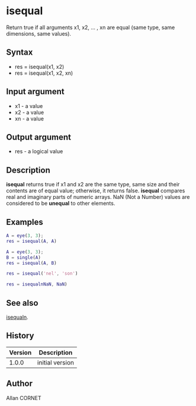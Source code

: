 

# isequal

Return true if all arguments x1, x2, … , xn are equal (same type, same dimensions, same values).

## Syntax

- res = isequal(x1, x2)
- res = isequal(x1, x2, xn)

## Input argument

 - x1 - a value
 - x2 - a value
 - xn - a value

## Output argument

 - res - a logical value

## Description

<b>isequal</b>	returns true if x1 and x2 are the same type, same size and their contents are of equal value; otherwise, it returns false.
<b>isequal</b> compares real and imaginary parts of numeric arrays. NaN (Not a Number) values are considered to be <b>unequal</b> to other elements.


## Examples

```matlab
A = eye(3, 3);
res = isequal(A, A)
```
```matlab
A = eye(3, 3);
B = single(A)
res = isequal(A, B)
```
```matlab
res = isequal('nel', 'son')
```
```matlab
res = isequalnNaN, NaN)
```

## See also

[isequaln](isequaln.md).
## History

|Version|Description|
|------|------|
|1.0.0|initial version|


## Author

Allan CORNET



